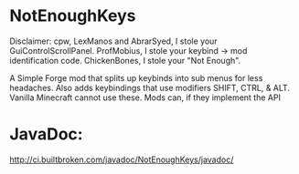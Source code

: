 # NotEnoughKeys

Disclaimer:
cpw, LexManos and AbrarSyed, I stole your GuiControlScrollPanel.
ProfMobius, I stole your keybind -> mod identification code.
ChickenBones, I stole your "Not Enough".

A Simple Forge mod that splits up keybinds into sub menus for less headaches. 
Also adds keybindings that use modifiers SHIFT, CTRL, & ALT. Vanilla Minecraft cannot use these. Mods can, if they implement the API

JavaDoc: 
============================
http://ci.builtbroken.com/javadoc/NotEnoughKeys/javadoc/
